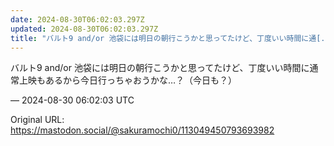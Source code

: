 ```yaml
---
date: 2024-08-30T06:02:03.297Z
updated: 2024-08-30T06:02:03.297Z
title: "バルト9 and/or 池袋には明日の朝行こうかと思ってたけど、丁度いい時間に通[...]"
---
```


<p>バルト9 and/or 池袋には明日の朝行こうかと思ってたけど、丁度いい時間に通常上映もあるから今日行っちゃおうかな…？（今日も？）</p>

&mdash; 2024-08-30 06:02:03 UTC

Original URL: https://mastodon.social/@sakuramochi0/113049450793693982
